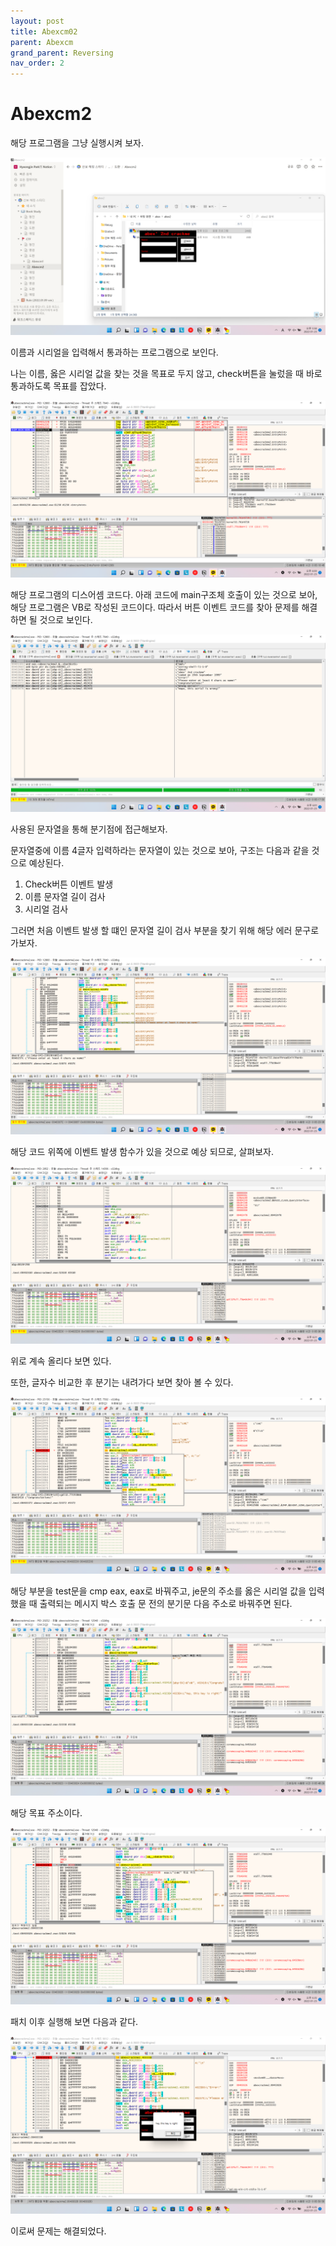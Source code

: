```yaml
---
layout: post
title: Abexcm02
parent: Abexcm
grand_parent: Reversing
nav_order: 2
---
```


# Abexcm2

해당 프로그램을 그냥 실행시켜 보자.

![image](/assets/images/Abexcm02/Abexcm02.png)

이름과 시리얼을 입력해서 통과하는 프로그램으로 보인다.

나는 이름, 옳은 시리얼 값을 찾는 것을 목표로 두지 않고, check버튼을 눌렀을 때 바로 통과하도록 목표를 잡았다.

![image](/assets/images/Abexcm02/Abexcm021.png)

해당 프로그램의 디스어셈 코드다. 아래 코드에 main구조체 호출이 있는 것으로 보아, 해당 프로그램은 VB로 작성된 코드이다. 따라서 버튼 이벤트 코드를 찾아 문제를 해결하면 될 것으로 보인다.

![image](/assets/images/Abexcm02/Abexcm022.png)

사용된 문자열을 통해 분기점에 접근해보자.

문자열중에 이름 4글자 입력하라는 문자열이 있는 것으로 보아, 구조는 다음과 같을 것으로 예상된다.

1. Check버튼 이벤트 발생
2. 이름 문자열 길이 검사
3. 시리얼 검사

그러면 처음 이벤트 발생 할 떄인 문자열 길이 검사 부분을 찾기 위해 해당 에러 문구로 가보자.

![image](/assets/images/Abexcm02/Abexcm023.png)

해당 코드 위쪽에 이벤트 발생 함수가 있을 것으로 예상 되므로, 살펴보자.

![image](/assets/images/Abexcm02/Abexcm024.png)

위로 계속 올리다 보면 있다.

또한, 글자수 비교한 후 분기는 내려가다 보면 찾아 볼 수 있다.

![image](/assets/images/Abexcm02/Abexcm025.png)

해당 부분을 test문을 cmp eax, eax로 바꿔주고, je문의 주소를 옳은 시리얼 값을 입력했을 때 출력되는 메시지 박스 호출 문 전의 분기문 다음 주소로 바꿔주면 된다.

![image](/assets/images/Abexcm02/Abexcm026.png)

해당 목표 주소이다.

![image](/assets/images/Abexcm02/Abexcm027.png)

패치 이후 실행해 보면 다음과 같다.

![image](/assets/images/Abexcm02/Abexcm028.png)

이로써 문제는 해결되었다.